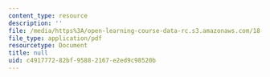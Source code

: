 ```yaml
---
content_type: resource
description: ''
file: /media/https%3A/open-learning-course-data-rc.s3.amazonaws.com/18-785-number-theory-i-fall-2019/c491777282bf95882167e2ed9c98520b_MIT18_785F19_lec26.pdf
file_type: application/pdf
resourcetype: Document
title: null
uid: c4917772-82bf-9588-2167-e2ed9c98520b
---
```

